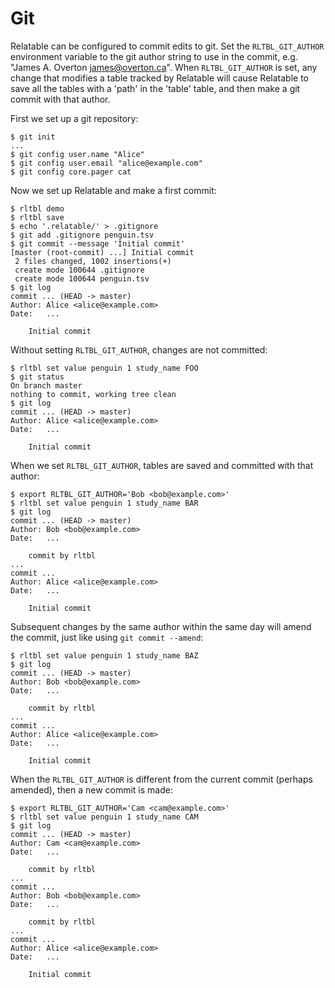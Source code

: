 # Git

Relatable can be configured to commit edits to git.
Set the `RLTBL_GIT_AUTHOR` environment variable
to the git author string to use in the commit,
e.g. "James A. Overton <james@overton.ca>".
When `RLTBL_GIT_AUTHOR` is set,
any change that modifies a table tracked by Relatable
will cause Relatable to save
all the tables with a 'path' in the 'table' table,
and then make a git commit with that author.

First we set up a git repository:

```console tesh-session="git"
$ git init
...
$ git config user.name "Alice"
$ git config user.email "alice@example.com"
$ git config core.pager cat
```

Now we set up Relatable and make a first commit:

```console tesh-session="git"
$ rltbl demo
$ rltbl save
$ echo '.relatable/' > .gitignore
$ git add .gitignore penguin.tsv
$ git commit --message 'Initial commit'
[master (root-commit) ...] Initial commit
 2 files changed, 1002 insertions(+)
 create mode 100644 .gitignore
 create mode 100644 penguin.tsv
$ git log
commit ... (HEAD -> master)
Author: Alice <alice@example.com>
Date:   ...

    Initial commit
```

Without setting `RLTBL_GIT_AUTHOR`,
changes are not committed:

```console tesh-session="git"
$ rltbl set value penguin 1 study_name FOO
$ git status
On branch master
nothing to commit, working tree clean
$ git log
commit ... (HEAD -> master)
Author: Alice <alice@example.com>
Date:   ...

    Initial commit
```

When we set `RLTBL_GIT_AUTHOR`,
tables are saved and committed with that author:

```console tesh-session="git"
$ export RLTBL_GIT_AUTHOR='Bob <bob@example.com>'
$ rltbl set value penguin 1 study_name BAR
$ git log
commit ... (HEAD -> master)
Author: Bob <bob@example.com>
Date:   ...

    commit by rltbl
...
commit ...
Author: Alice <alice@example.com>
Date:   ...

    Initial commit
```

Subsequent changes by the same author within the same day
will amend the commit,
just like using `git commit --amend`:

```console tesh-session="git"
$ rltbl set value penguin 1 study_name BAZ
$ git log
commit ... (HEAD -> master)
Author: Bob <bob@example.com>
Date:   ...

    commit by rltbl
...
commit ...
Author: Alice <alice@example.com>
Date:   ...

    Initial commit
```

When the `RLTBL_GIT_AUTHOR` is different from the current commit (perhaps amended),
then a new commit is made:

```console tesh-session="git"
$ export RLTBL_GIT_AUTHOR='Cam <cam@example.com>'
$ rltbl set value penguin 1 study_name CAM
$ git log
commit ... (HEAD -> master)
Author: Cam <cam@example.com>
Date:   ...

    commit by rltbl
...
commit ...
Author: Bob <bob@example.com>
Date:   ...

    commit by rltbl
...
commit ...
Author: Alice <alice@example.com>
Date:   ...

    Initial commit
```
